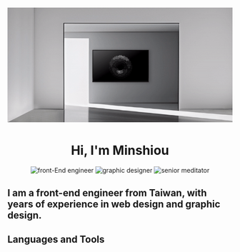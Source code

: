 # <p align="center"><img src="https://github.com/aloysse/aloysse/raw/main/img/banner.gif"></p>

<h1 align="center">Hi, I'm Minshiou</h1>
<p align="center">
<img alt="front-End engineer" src="https://img.shields.io/badge/-Front--End%20Engineer-lightgrey" />
<img alt="graphic designer" src="https://img.shields.io/badge/-Graphic%20Designer-gef" />
<img alt="senior meditator" src="https://img.shields.io/badge/-Senior%20Meditor-palegreen" />
</p>

I am a front-end engineer from Taiwan, with years of experience in web design and graphic design.
---
## Languages and Tools 

<img align="left" alt="" width="30ox" style="padding-right:10px" src="https://cdn.jsdelivr.net/gh/devicons/devicon/icons/html5/html5-original.svg" />
<img align="left" alt="" width="30ox" style="padding-right:10px" src="https://cdn.jsdelivr.net/gh/devicons/devicon/icons/css3/css3-original.svg" />
<img align="left" alt="" width="30ox" style="padding-right:10px" src="https://cdn.jsdelivr.net/gh/devicons/devicon/icons/javascript/javascript-original.svg" />
<img align="left" alt="" width="30ox" style="padding-right:10px" src="https://cdn.jsdelivr.net/gh/devicons/devicon/icons/react/react-original.svg" />
<img align="left" alt="" width="30ox" style="padding-right:10px" src="https://cdn.jsdelivr.net/gh/devicons/devicon/icons/tailwindcss/tailwindcss-plain.svg" />
<img align="left" alt="" width="30ox" style="padding-right:10px" src="https://cdn.jsdelivr.net/gh/devicons/devicon/icons/bootstrap/bootstrap-original.svg" />
<img align="left" alt="" width="30ox" style="padding-right:10px" src="https://cdn.jsdelivr.net/gh/devicons/devicon/icons/git/git-original.svg" />

          
          
          
<!--
**aloysse/aloysse** is a ✨ _special_ ✨ repository because its `README.md` (this file) appears on your GitHub profile.

Here are some ideas to get you started:

- 🔭 I’m currently working on ...
- 🌱 I’m currently learning ...
- 👯 I’m looking to collaborate on ...
- 🤔 I’m looking for help with ...
- 💬 Ask me about ...
- 📫 How to reach me: ...
- 😄 Pronouns: ...
- ⚡ Fun fact: ...
-->
